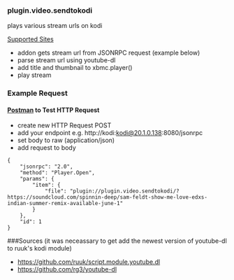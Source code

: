 ### plugin.video.sendtokodi

plays various stream urls on kodi

[Supported Sites](https://rg3.github.io/youtube-dl/supportedsites.html)

- addon gets stream url from JSONRPC request (example below)
- parse stream url using youtube-dl
- add title and thumbnail to xbmc.player()
- play stream

### Example Request

#### [Postman](https://www.getpostman.com/) to Test HTTP Request

- create new HTTP Request POST
- add your endpoint e.g. http://kodi:kodi@20.1.0.138:8080/jsonrpc
- set body to raw (application/json)
- add request to body
```
{
	"jsonrpc": "2.0",
	"method": "Player.Open",
	"params": {
		"item": {
			"file": "plugin://plugin.video.sendtokodi/?https://soundcloud.com/spinnin-deep/sam-feldt-show-me-love-edxs-indian-summer-remix-available-june-1"
		}
	},
	"id": 1
}
```

###Sources
(it was neceassary to get add the newest version of youtube-dl to ruuk's kodi module)
- https://github.com/ruuk/script.module.youtube.dl
- https://github.com/rg3/youtube-dl
